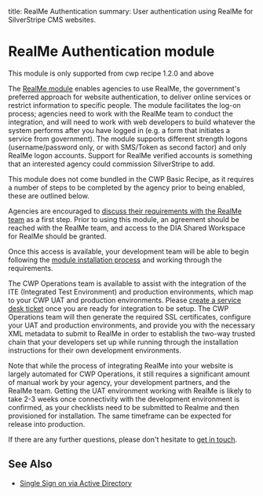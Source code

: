 title: RealMe Authentication
summary: User authentication using RealMe for SilverStripe CMS websites.

# RealMe Authentication module

<div class="notice" markdown='1'>This module is only supported from cwp recipe 1.2.0 and above</div>

The [RealMe module](https://github.com/silverstripe/silverstripe-realme/) enables agencies to use RealMe, the 
government's preferred approach for website authentication, to deliver online services or restrict information to 
specific people. The module facilitates the log-on process; agencies need to work with the RealMe team to conduct the 
integration, and will need to work with web developers to build whatever the system performs after you have logged in 
(e.g. a form that initiates a service from government). The module supports different strength logons (username/password 
only, or with SMS/Token as second factor) and only RealMe logon accounts. Support for RealMe verified accounts is 
something that an interested agency could commission SilverStripe to add.

This module does not come bundled in the CWP Basic Recipe, as it requires a number of steps to be completed by the 
agency prior to being enabled, these are outlined below.

Agencies are encouraged to [discuss their requirements with the RealMe team](https://www.realme.govt.nz/realme-business/) 
as a first step. Prior to using this module, an agreement should be reached with the RealMe team, and access to the DIA 
Shared Workspace for RealMe should be granted.

Once this access is available, your development team will be able to begin following the 
[module installation process](https://github.com/silverstripe/silverstripe-realme/blob/master/docs/en/installation.md) 
and working through the requirements.

The CWP Operations team is available to assist with the integration of the ITE (Integrated Test Environment) and 
production environments, which map to your CWP UAT and production environments. Please 
[create a service desk ticket](https://www.cwp.govt.nz/service-desk/new-request/) once you are ready for integration to 
be setup. The CWP Operations team will then generate the required SSL certificates, configure your UAT and production 
environments, and provide you with the necessary XML metadata to submit to RealMe in order to establish the two-way 
trusted chain that your developers set up while running through the installation instructions for their own development 
environments.

Note that while the process of integrating RealMe into your website is largely automated for CWP Operations, it still 
requires a significant amount of manual work by your agency, your development partners, and the RealMe team. Getting the 
UAT environment working with RealMe is likely to take 2-3 weeks once connectivity with the development environment is 
confirmed, as your checklists need to be submitted to Realme and then provisioned for installation. The same timeframe 
can be expected for release into production.

If there are any further questions, please don't hesitate to 
[get in touch](https://www.cwp.govt.nz/service-desk/new-request/).

## See Also

 * [Single Sign on via Active Directory](active_directory_single_sign_on)
